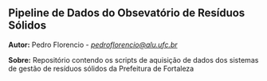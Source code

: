 ## Pipeline de Dados do Obsevatório de Resíduos Sólidos

**Autor:** Pedro Florencio - *pedroflorencio@alu.ufc.br*

**Sobre:** Repositório contendo os scripts de aquisição de dados dos sistemas de gestão de resíduos sólidos da Prefeitura de Fortaleza
